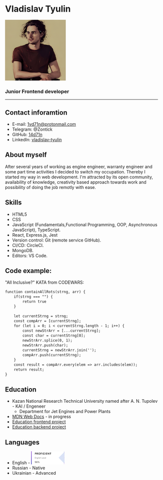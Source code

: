 # Vladislav Tyulin

![avatar](./IMG_1239.png)

### Junior Frontend developer

******

## Contact inforamtion

* E-mail: 1vd71n@protonmail.com
* Telegram: @Zontick
* GitHub: [14d71n](https://github.com/14d71n)
* LinkedIn: [vladislav-tyulin](https://www.linkedin.com/in/vladislav-tyulin-238308208/)

## About myself

After several years of working as engine engineer, warranty engineer and some part time activities I decided to switch my occupation. Thereby I started my way in web development. I'm attracted by its open community, availability of knowledge, creativity based approach towards work and possibility of doing the job remotly with ease.

## Skills

* HTML5
* CSS
* JavaScript (Fundamentals,Functional Programming, OOP, Asynchronous JavaScript), TypeScript.
* React, Express.js, Jest
* Version control: Git (remote service GitHub).
* CI/CD: CircleCI.
* MongoDB.
* Editors: VS Code.

## Code example:

"All Inclusive?" KATA from CODEWARS:
```
function containAllRots(strng, arr) {
    if(strng === "") {
        return true
    }

    let currentStrng = strng;
    const compArr = [currentStrng];
    for (let i = 0; i < currentStrng.length - 1; i++) {
        const newStrArr = [...currentStrng];
        const char = currentStrng[0];
        newStrArr.splice(0, 1);
        newStrArr.push(char);
        currentStrng = newStrArr.join('');
        compArr.push(currentStrng);
    }
    const result = compArr.every(elem => arr.includes(elem));
    return result;
}
```
## Education

* Kazan National Research Technical University named after A. N. Tupolev - KAI / Engeneer
  * Department for Jet Engines and Power Plants
* [MDN Web Docs](https://developer.mozilla.org/en-US/) - in progress
* [Education frontend project](https://github.com/Team-number-7/great-equalizer)
* [Education backend project](https://github.com/Team-number-7/great-equalizer-backend)

## Languages
* English - ![English result](eng_test.png)
* Russian - Native
* Ukrainian - Advanced